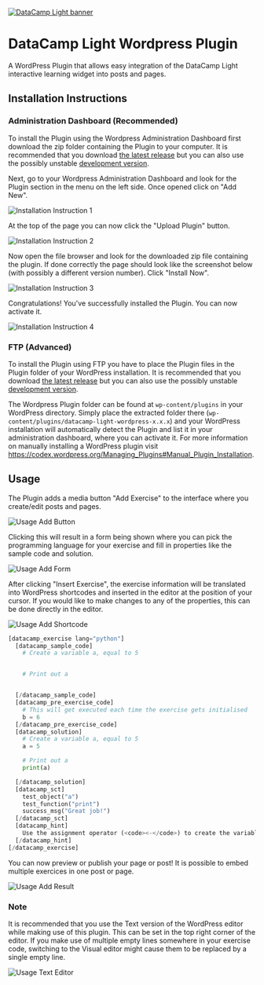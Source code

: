 [![DataCamp Light banner](http://assets.datacamp.com/img/github/datacamp-light/bannerv3.1.png "Banner")](http://assets.datacamp.com/example/standalone-two-consoles.html)

# DataCamp Light Wordpress Plugin
A WordPress Plugin that allows easy integration of the DataCamp Light interactive learning widget into posts and pages.

## Installation Instructions

### Administration Dashboard (Recommended)

To install the Plugin using the Wordpress Administration Dashboard first download the zip folder containing the Plugin to your computer. It is recommended that you download [the latest release](../../releases/latest) but you can also use the possibly unstable [development version](../../archive/master.zip).

Next, go to your Wordpress Administration Dashboard and look for the Plugin section in the menu on the left side. Once opened click on "Add New".

![Installation Instruction 1](http://assets.datacamp.com/img/github/datacamp-light-wordpress/installation1.png "Installation Instruction 1")

At the top of the page you can now click the "Upload Plugin" button.

![Installation Instruction 2](http://assets.datacamp.com/img/github/datacamp-light-wordpress/installation2.png "Installation Instruction 2")

Now open the file browser and look for the downloaded zip file containing the plugin. If done correctly the page should look like the screenshot below (with possibly a different version number). Click "Install Now".

![Installation Instruction 3](http://assets.datacamp.com/img/github/datacamp-light-wordpress/installation3.png "Installation Instruction 3")

Congratulations! You've successfully installed the Plugin. You can now activate it.

![Installation Instruction 4](http://assets.datacamp.com/img/github/datacamp-light-wordpress/installation4.png "Installation Instruction 4")

### FTP (Advanced)

To install the Plugin using FTP you have to place the Plugin files in the Plugin folder of your WordPress installation. It is recommended that you download [the latest release](../../releases/latest) but you can also use the possibly unstable [development version](../../archive/master.zip). 

The Wordpress Plugin folder can be found at `wp-content/plugins` in your WordPress directory. Simply place the extracted folder there (`wp-content/plugins/datacamp-light-wordpress-x.x.x`) and your WordPress installation will automatically detect the Plugin and list it in your administration dashboard, where you can activate it. For more information on manually installing a WordPress plugin visit https://codex.wordpress.org/Managing_Plugins#Manual_Plugin_Installation.

## Usage

The Plugin adds a media button "Add Exercise" to the interface where you create/edit posts and pages.

![Usage Add Button](http://assets.datacamp.com/img/github/datacamp-light-wordpress/usage_add_button.png "Usage Add Button")

Clicking this will result in a form being shown where you can pick the programming language for your exercise and fill in properties like the sample code and solution. 

![Usage Add Form](http://assets.datacamp.com/img/github/datacamp-light-wordpress/usage_add_form.png "Usage Add Form")

After clicking "Insert Exercise", the exercise information will be translated into WordPress shortcodes and inserted in the editor at the position of your cursor. If you would like to make changes to any of the properties, this can be done directly in the editor.

![Usage Add Shortcode](http://assets.datacamp.com/img/github/datacamp-light-wordpress/usage_add_shortcode.png "Usage Add Shortcode")

```Python
[datacamp_exercise lang="python"]
  [datacamp_sample_code]
    # Create a variable a, equal to 5


    # Print out a


  [/datacamp_sample_code]
  [datacamp_pre_exercise_code]
    # This will get executed each time the exercise gets initialised
    b = 6
  [/datacamp_pre_exercise_code]
  [datacamp_solution]
    # Create a variable a, equal to 5
    a = 5

    # Print out a
    print(a)

  [/datacamp_solution]
  [datacamp_sct]
    test_object("a")
    test_function("print")
    success_msg("Great job!")
  [/datacamp_sct]
  [datacamp_hint]
    Use the assignment operator (<code><-</code>) to create the variable <code>a</code>.
  [/datacamp_hint]
[/datacamp_exercise]
```

You can now preview or publish your page or post! It is possible to embed multiple exercices in one post or page.

![Usage Add Result](http://assets.datacamp.com/img/github/datacamp-light-wordpress/usage_add_result.png "Usage Add Result")

### Note

It is recommended that you use the Text version of the WordPress editor while making use of this plugin. This can be set in the top right corner of the editor. If you make use of multiple empty lines somewhere in your exercise code, switching to the Visual editor might cause them to be replaced by a single empty line.

![Usage Text Editor](http://assets.datacamp.com/img/github/datacamp-light-wordpress/usage_text_editor.png "Usage Text Editor")
